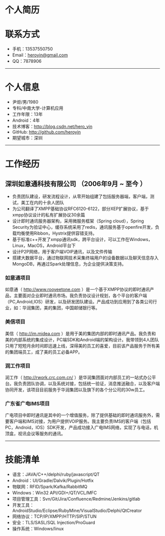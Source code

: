 
# 个人简历

# 联系方式

- 手机：13537550750
- Email：heroyin@gmail.com 
- QQ：7878906

---

# 个人信息

 - 尹炬/男/1980 
 - 专科/中南大学-计算机应用
 - 工作年限：13年 
 - Android：4年
 - 技术博客：http://blog.csdn.net/hero_yin
 - GitHub: http://github.com/heroyin
 - 期望城市：深圳

---

# 工作经历

## 深圳如意通科技有限公司 （2006年9月 ~ 至今 ）

- 负责团队建设，研发流程设计，从零开始组建了包括服务器端，客户端，测试，美工在内的十余人团队
- 为公司翻译了XMPP基础协议RFC6120-6122，部分XEP扩展协议，基于xmpp协议设计的私有扩展协议30余篇
- 设计即时通讯服务器架构，采用微服务框架（Spring cloud），Spring Security为验证中心，缓存系统采用了redis，通讯服务基于openfire开发，负载均衡使用Ribbon，Hystrix提供容错支持。
- 基于标准c++开发了xmpp通讯sdk，跨平台设计，可以工作在Windows，Linux，MacOS，Android平台下
- 设计P2P网络，用于客户端VOIP通讯，以及文件传输
- 搭建大数据平台，通过物联网技术采集终端用户的设备数据以及聊天信息存入MongoDB，再通过Spark处理信息，为企业提供决策支持。

### 如意通项目 
如意通（ http://www.rooyeetone.com ）是一个基于XMPP协议的即时通讯产品，主要面对企业即时通讯市场。我负责协议设计规划，各个平台的客户端（PC,Android,IOS）研发，以及研发团队建设。产品成功到应用到了各类公司行业，如：华润集团，美的集团，中国邮储银行等。

### 美信项目 
美信（ http://im.midea.com ）是用于美的集团内部的即时通讯产品。我负责和美的内部系统的集成设计，PC端SDK和Android端的架构设计。我带领到4人团队只用了短短月余时间即迅速上线，深得美的员工的喜爱，目前该产品服务于所有美的集团端员工，成了美的员工必备APP。

### 润工作项目
润工作（ http://rwork.crc.com.cn/ ）是华润集团面对内部员工的一站式办公平台。我负责团队协调，以及系统对接，包括统一验证，消息推送融合，以及客户端协同开发，该项目目前服务于华润集团以及旗下的各个分公司的30w员工。

### 广东省广电IMS项目
广电项目中即时通讯是其中的一个增值服务，除了提供基础的即时通讯服务外，需要客户端和IMS对接，为用户提供VOIP服务。我主要负责IMS的客户端（包括PC，Android，IOS）SDK开发，产品成功接入广电IMS网络，实现了与电话，机顶盒，视讯会议等服务的通讯。

---
# 技能清单
- 语言：JAVA/C++/delphi/ruby/javascript/QT
- Android：UI/Gradle/Dalvik/Plugin/Hotfix
- 物联网：RFID/Spark/Kafka/RabbitMQ
- Windows：Win32 API/GDI+/QT/VCL/MFC
- 项目管理工具：Svn/Git/Jira/Confluence/Redmine/Jenkins/gitlab
- 开发工具：AndroidStudio/Eclipse/RubyMine/VisualStudio/Delphi/QtCreator
- 网络协议：TCP/IP/XMPP/HTTP/SIP/STUN
- 安全：TLS/SASL/SQL Injection/ProGuard 
- 操作系统：Windows/linux
